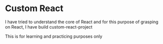 # Custom React

I have tried to understand the core of React and for this purpose of grasping on React, I have build custom-react-project

This is for learning and practicing purposes only
